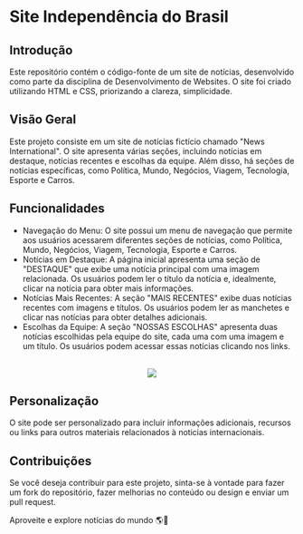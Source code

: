 # Site Independência do Brasil

## Introdução

Este repositório contém o código-fonte de um site de notícias, desenvolvido como parte da disciplina de Desenvolvimento de Websites. O site foi criado utilizando HTML e CSS, priorizando a clareza, simplicidade.

## Visão Geral

Este projeto consiste em um site de notícias fictício chamado "News International". O site apresenta várias seções, incluindo notícias em destaque, notícias recentes e escolhas da equipe. Além disso, há seções de notícias específicas, como Política, Mundo, Negócios, Viagem, Tecnologia, Esporte e Carros.

## Funcionalidades

- Navegação do Menu: O site possui um menu de navegação que permite aos usuários acessarem diferentes seções de notícias, como Política, Mundo, Negócios, Viagem, Tecnologia, Esporte e Carros.
- Notícias em Destaque: A página inicial apresenta uma seção de "DESTAQUE" que exibe uma notícia principal com uma imagem relacionada. Os usuários podem ler o título da notícia e, idealmente, clicar na notícia para obter mais informações.
- Notícias Mais Recentes: A seção "MAIS RECENTES" exibe duas notícias recentes com imagens e títulos. Os usuários podem ler as manchetes e clicar nas notícias para obter detalhes adicionais.
- Escolhas da Equipe: A seção "NOSSAS ESCOLHAS" apresenta duas notícias escolhidas pela equipe do site, cada uma com uma imagem e um título. Os usuários podem acessar essas notícias clicando nos links.

<div align="center">
  <br><img src="https://github.com/user-attachments/assets/89672683-f71b-4ffd-ac6e-084f7de7c10c" aling=center>
</div>

## Personalização

O site pode ser personalizado para incluir informações adicionais, recursos ou links para outros materiais relacionados à noticias internacionais.

## Contribuições

Se você deseja contribuir para este projeto, sinta-se à vontade para fazer um fork do repositório, fazer melhorias no conteúdo ou design e enviar um pull request.

Aproveite e explore notícias do mundo 🌎📰
